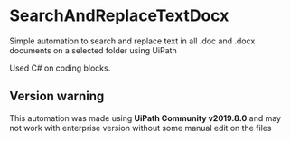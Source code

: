 # SearchAndReplaceTextDocx
Simple automation to search and replace text in all .doc and .docx documents on a selected folder using UiPath

Used C# on coding blocks.

## Version warning
This automation was made using **UiPath Community v2019.8.0** and may not work with enterprise version without some manual edit on the files
